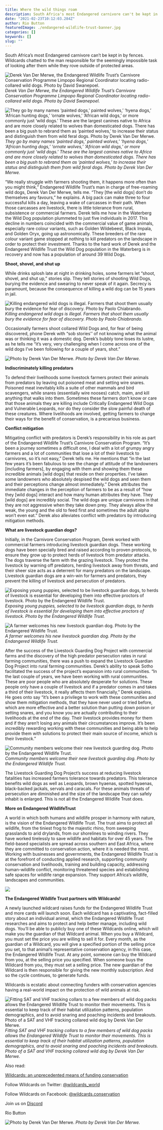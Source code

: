 ```yaml
---
title: Where the wild things roam
description: South Africa's most Endangered carnivore can't be kept in by fences. Wildcards chatted to the man responsible for the seemingly impossible task of looking after them while they rove outside of protected areas.
date: "2021-02-23T10:12:03.284Z"
author: Rio Button
featuredImage: ./endangered-wildlife-trust-banner.jpg
categories: []
keywords: []
slug: ""
---
```


South Africa’s most Endangered carnivore can’t be kept in by fences. Wildcards chatted to the man responsible for the seemingly impossible task of looking after them while they rove outside of protected areas.

![Derek Van Der Merwe, the Endangered Wildlife Trust’s Carnivore Conservation Programme Limpopo Regional Coordinator locating radio-collared wild dogs. Photo by David Swanepoel.](https://cdn-images-1.medium.com/max/2572/0*slZSW1Kb5ZWbj2rv)
_Derek Van Der Merwe, the Endangered Wildlife Trust’s Carnivore Conservation Programme Limpopo Regional Coordinator locating radio-collared wild dogs. Photo by David Swanepoel._

![They go by many names ‘painted dogs,’ painted wolves,’ ‘hyena dogs,’ ‘African hunting dogs,’ ‘ornate wolves,’ ‘African wild dogs,’ or more commonly just ‘wild dogs.’ These are the largest canines native to Africa and are more closely related to wolves than domesticated dogs. There has been a big push to rebrand them as ‘painted wolves,’ to increase their status and distinguish them from wild feral dogs. Photo by Derek Van Der Merwe.](https://cdn-images-1.medium.com/max/3200/0*rmOQRXfcuwfnSGKX)
_They go by many names ‘painted dogs,’ painted wolves,’ ‘hyena dogs,’ ‘African hunting dogs,’ ‘ornate wolves,’ ‘African wild dogs,’ or more commonly just ‘wild dogs.’ These are the largest canines native to Africa and are more closely related to wolves than domesticated dogs. There has been a big push to rebrand them as ‘painted wolves,’ to increase their status and distinguish them from wild feral dogs. Photo by Derek Van Der Merwe._

“We really struggle with farmers shooting them, it happens more often than you might think,” Endangered Wildlife Trust’s man in charge of free-roaming wild dogs, Derek Van Der Merwe, tells me. “They [the wild dogs] don’t do themselves any favours,” he explains. A big pack can make three to four successful kills a day, leaving a wake of carcasses in their path. When those carcasses are livestock, there is little tolerance from rural, subsistence or commercial farmers. Derek tells me how in the Waterberg the Wild Dog population plummeted to just five individuals in 2017. This decline in numbers coincided with the commercial value of game animals, especially rare colour variants, such as Golden Wildebeest, Black Impala, and Golden Oryx, going up astronomically. These breeders of the rare colour variant game stopped at nothing to kill predators on the landscape in order to protect their investment. Thanks to the hard work of Derek and the Endangered Wildlife Trust the Wild Dog population in the Waterberg is in recovery and now has a population of around 39 Wild Dogs.

**Shoot, shovel, and shut up**

While drinks splosh late at night in drinking holes, some farmers let “shoot, shovel, and shut up,” stories slip. They tell stories of shooting Wild Dogs, burying the evidence and swearing to never speak of it again. Secrecy is paramount, because the consequence of killing a wild dog can be 15 years in jail.

![Killing endangered wild dogs is illegal. Farmers that shoot them usually bury the evidence for fear of discovery. Photo by Paolo Chiabrando.](https://cdn-images-1.medium.com/max/2162/0*srYAv0s3wVH-QGtl)
_Killing endangered wild dogs is illegal. Farmers that shoot them usually bury the evidence for fear of discovery. Photo by Paolo Chiabrando._

Occasionally farmers shoot collared Wild Dogs and, for fear of being discovered, phone Derek with “sob stories’’ of not knowing what the animal was or thinking it was a domestic dog. Derek’s bubbly tone loses its lustre, as he tells me “it’s very, very challenging when I come across one of the wild dogs I’ve been following for a couple of years, shot.”

![Photo by Derek Van Der Merwe.](https://cdn-images-1.medium.com/max/3200/0*gKflEhe1QNiSdOCQ)
_Photo by Derek Van Der Merwe._

**Indiscriminately killing predators**

To defend their livelihoods some livestock farmers protect their animals from predators by leaving out poisoned meat and setting wire snares. Poisoned meat inevitably kills a suite of other mammals and bird scavengers, while snares (essentially wire nooses) catch, maim, and kill anything that walks into them. Sometimes these farmers don’t know or care that those animals they are killing include Critically Endangered Wild Dogs and Vulnerable Leopards, nor do they consider the slow painful death of these creatures. Where livelihoods are involved, getting farmers to change their ways for the benefit of conservation, is a precarious business.

**Conflict mitigation**

Mitigating conflict with predators is Derek’s responsibility in his role as part of the Endangered Wildlife Trust’s Carnivore Conservation Program. “It’s been a journey sometimes a difficult one, I deal with a lot of grumpy angry farmers and a lot of communities that lose a lot of their livestock to carnivores, so it’s not easy,” Derek tells me. He mentions that “in the last few years it’s been fabulous to see the change of attitude of the landowners [including farmers], by engaging with them and showing them these incredible animals [wild dogs] that reside on their properties. I’ve taken some landowners who absolutely despised the wild dogs and seen them and their perceptions change almost immediately.” Derek attributes the immediate changes in the perception of farmers to be as a result of “how they [wild dogs] interact and how many human attributes they have. They [wild dogs] are incredibly social. The wild dogs are unique carnivores in that they are not aggressive when they take down prey. They always allow the weak, the young and the old to feed first and sometimes the adult alpha won’t even eat.” Derek also alleviates conflict with predators by introducing mitigation methods.

**What are livestock guardian dogs?**

Initially, in the Carnivore Conservation Program, Derek worked with commercial farmers introducing livestock guardian dogs. These working dogs have been specially bred and raised according to proven protocols, to ensure they grow up to protect herds of livestock from predator attacks. The dogs traverse the farm with the grazing livestock. They protect the livestock by warning off predators, herding livestock away from threats, and their sheer size acts as a deterrent for many predators on the landscape. Livestock guardian dogs are a win-win for farmers and predators, they prevent the killing of livestock and persecution of predators.

![Exposing young puppies, selected to be livestock guardian dogs, to herds of livestock is essential for developing them into effective proctors of livestock. Photo by the Endangered Wildlife Trust.](https://cdn-images-1.medium.com/max/3000/0*-9fL6OPeV34m4wvZ)
_Exposing young puppies, selected to be livestock guardian dogs, to herds of livestock is essential for developing them into effective proctors of livestock. Photo by the Endangered Wildlife Trust._

![A farmer welcomes his new livestock guardian dog. Photo by the Endangered Wildlife Trust.](https://cdn-images-1.medium.com/max/2000/0*r74q6HU4y3b4uAwU)
_A farmer welcomes his new livestock guardian dog. Photo by the Endangered Wildlife Trust._

After the success of the Livestock Guarding Dog Project with commercial farms and the discovery of the high predator persecution rates in rural farming communities, there was a push to expand the Livestock Guardian Dog Project into rural farming communities. Derek’s ability to speak Sotho facilitated the success of the project’s expansion into rural communities. “In the last couple of years, we have been working with rural communities. These are poor people who are absolutely desperate for solutions. These people only have a couple of livestock and if a predator comes in and takes a third of their livestock, it really affects them financially,” Derek explains. He goes onto say “it’s been a privilege to work with these communities and show them mitigation methods, that they have never used or tried before, which are more effective and a better solution than putting down poison or setting snares, and you know you are actually contributing to their livelihoods at the end of the day. Their livestock provides money for them and if they aren’t losing any animals their circumstances improve. It’s been incredibly rewarding working with these communities and being able to help provide them with solutions to protect their main source of income, which is their livestock.”

![Community members welcome their new livestock guarding dog. Photo by the Endangered Wildlife Trust.](https://cdn-images-1.medium.com/max/2048/0*YFuPRxgwJlDhbi6b)
_Community members welcome their new livestock guarding dog. Photo by the Endangered Wildlife Trust._

The Livestock Guarding Dog Project’s success at reducing livestock fatalities has increased farmers tolerance towards predators. This tolerance benefits wild dogs as well as Leopards, brown hyaenas, spotted hyaenas, black-backed jackals, servals and caracals. For these animals threats of persecution are diminished and the size of the landscape they can safely inhabit is enlarged. This is not all the Endangered Wildlife Trust does.

**More on Endangered WildlifeTrust**

A world in which both humans and wildlife prosper in harmony with nature, is the vision of the Endangered Wildlife Trust. The trust aims to protect all wildlife, from the tiniest frog to the majestic rhino, from sweeping grasslands to arid drylands, from our shorelines to winding rivers. They have worked tirelessly to save wildlife and habitats for over 45 years. The field-based specialists are spread across southern and East Africa, where they are committed to conservation action, where it is needed the most. Working with businesses and governments, the Endangered Wildlife Trust is at the forefront of conducting applied research, supporting community conservation and livelihoods, training and building capacity, addressing human-wildlife conflict, monitoring threatened species and establishing safe spaces for wildlife range expansion. They support Africa’s wildlife, landscapes and communities.

![](https://cdn-images-1.medium.com/max/2504/0*8yFhoaKFF6Y-4E1Q)

**The Endangered Wildlife Trust partners with Wildcards!**

A newly launched wildcard raises funds for the Endangered Wildlife Trust and more cards will launch soon. Each wildcard has a captivating, fact-filled story about an individual animal, which the Endangered Wildlife Trust researches and aims to protect and help better manage, including wild dogs. You’ll be able to publicly buy one of these Wildcards online, which will make you the guardian of that Wildcard animal. When you buy a Wildcard, you must set the price you are willing to sell it for. Every month, as the guardian of a Wildcard, you will give a specified portion of the selling price you set, to that animal’s representative conservation agency, in this case, the Endangered Wildlife Trust. At any point, someone can buy the Wildcard from you, at the selling price you specified. When someone buys the Wildcard from you, they must set a selling price. The new guardian of the Wildcard is then responsible for giving the new monthly subscription. And so the cycle continues, to generate funds.

Wildcards is ecstatic about connecting funders with conservation agencies having a real-world impact on the protection of wild animals at risk.

![Fitting SAT and VHF tracking collars to a few members of wild dog packs allows the Endangered Wildlife Trust to monitor their movements. This is essential to keep track of their habitat utilization patterns, population demographics, and to avoid snaring and poaching incidents and breakouts. Photo of a SAT and VHF tracking collared wild dog by Derek Van Der Merwe.](https://cdn-images-1.medium.com/max/3200/0*Yqi-OSS_-In5MLiG)
_Fitting SAT and VHF tracking collars to a few members of wild dog packs allows the Endangered Wildlife Trust to monitor their movements. This is essential to keep track of their habitat utilization patterns, population demographics, and to avoid snaring and poaching incidents and breakouts. Photo of a SAT and VHF tracking collared wild dog by Derek Van Der Merwe._

Also read:

[Wildcards: an unprecedented means of funding conservation](https://blog.wildcards.world/wildcards-intro/)

Follow Wildcards on Twitter: [@wildcards_world](https://twitter.com/wildcards_world)

Follow Wildcards on Facebook: [@wildcards.conservation](https://www.facebook.com/wildcards.conservation)

Join us on [Discord](https://discord.com/invite/2BKqdhPzEv)

Rio Button

![Photo by Derek Van Der Merwe.](https://cdn-images-1.medium.com/max/3200/0*k1hQprJy_ipn4mP7)
_Photo by Derek Van Der Merwe._
